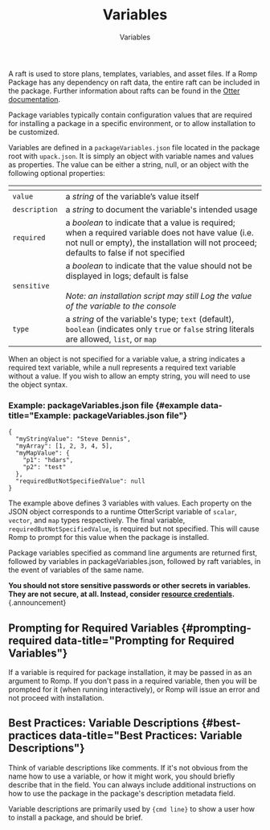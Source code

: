 ﻿---
title: Variables
subtitle: Variables
sequence: 30
keywords: romp, variables
---

A raft is used to store plans, templates, variables, and asset files. If a Romp Package has any dependency on raft data, the entire raft can be included in the package. Further information about rafts can be found in the [Otter documentation](/support/documentation/otter/global-components/rafts).

Package variables typically contain configuration values that are required for installing a package in a specific environment, or to allow installation to be customized.

Variables are defined in a `packageVariables.json` file located in the package root with `upack.json`. It is simply an object with variable names and values as properties. The value can be either a string, null, or an object with the following optional properties:

| <!-- --> | <!-- -->|
| ---      |  ---       |
| `value`  | a *string* of the variable’s value itself |
| `description` | a *string* to document the variable's intended usage |
| `required` |  a *boolean* to indicate that a value is required; when a required variable does not have value (i.e. not null or empty), the installation will not proceed; defaults to false if not specified |
| `sensitive` | a *boolean* to indicate that the value should not be displayed in logs; default is false <br/><br/> *Note: an installation script may still Log the value of the variable to the console* |
| `type` | a *string* of the variable's type; `text` (default), `boolean` (indicates only `true` or `false` string literals are allowed, `list`, or `map`

When an object is not specified for a variable value, a string indicates a required text variable, while a null represents a required text variable without a value. If you wish to allow an empty string, you will need to use the object syntax.

### Example: packageVariables.json file {#example data-title="Example: packageVariables.json file"}

```
{
  "myStringValue": "Steve Dennis",
  "myArray": [1, 2, 3, 4, 5],
  "myMapValue": {
    "p1": "hdars",
    "p2": "test"
  },
  "requiredButNotSpecifiedValue": null
}
```

The example above defines 3 variables with values. Each property on the JSON object corresponds to a runtime OtterScript variable of `scalar`, `vector`, and `map` types respectively. The final variable, `requiredButNotSpecifiedValue`, is required but not specified. This will cause Romp to prompt for this value when the package is installed.

Package variables specified as command line arguments are returned first, followed by variables in packageVariables.json, followed by raft variables, in the event of variables of the same name.

**You should not store sensitive passwords or other secrets in variables. They are not secure, at all. Instead, consider [resource credentials](/support/documentation/romp/romp-packages/layout/credentials).** {.announcement}

## Prompting for Required Variables {#prompting-required data-title="Prompting for Required Variables"}

If a variable is required for package installation, it may be passed in as an argument to Romp. If you don't pass in a required variable, then you will be prompted for it (when running interactively), or Romp will issue an error and not proceed with installation.

## Best Practices: Variable Descriptions {#best-practices data-title="Best Practices: Variable Descriptions"}

Think of variable descriptions like comments. If it's not obvious from the name how to use a variable, or how it might work, you should briefly describe that in the field. You can always include additional instructions on how to use the package in the package's description metadata field.

Variable descriptions are primarily used by `{cmd line}` to show a user how to install a package, and should be brief.
